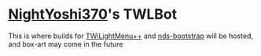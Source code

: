 # [NightYoshi370](https://github.com/NightYoshi370)'s TWLBot
This is where builds for [TWiLightMenu++](https://github.com/RocketRobz/TWiLightMenu) and [nds-bootstrap](https://github.com/ahezard/nds-bootstrap) will be hosted, and box-art may come in the future
